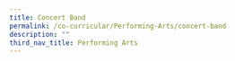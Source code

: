 ```yaml
---
title: Concert Band
permalink: /co-curricular/Performing-Arts/concert-band
description: ""
third_nav_title: Performing Arts
---
```

